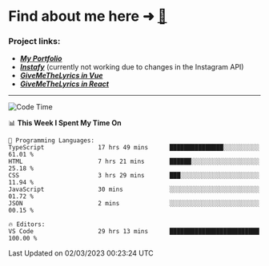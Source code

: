 # Find about me here ➜ [🧑](https://pauabella.dev)

### Project links:
- ***[My Portfolio](https://pauabella.dev)***
- ***[Instafy](https://instafy.me)*** (currently not working due to changes in the Instagram API)
- ***[GiveMeTheLyrics in Vue](https://lyrics.pauabella.dev)***
- ***[GiveMeTheLyrics in React](https://pauabella.dev/GiveMeTheLyrics)***

---
<!--START_SECTION:waka-->
![Code Time](http://img.shields.io/badge/Code%20Time-1%2C943%20hrs%2045%20mins-blue)

📊 **This Week I Spent My Time On** 

```text
💬 Programming Languages: 
TypeScript               17 hrs 49 mins      ███████████████░░░░░░░░░░   61.01 % 
HTML                     7 hrs 21 mins       ██████░░░░░░░░░░░░░░░░░░░   25.18 % 
CSS                      3 hrs 29 mins       ███░░░░░░░░░░░░░░░░░░░░░░   11.94 % 
JavaScript               30 mins             ░░░░░░░░░░░░░░░░░░░░░░░░░   01.72 % 
JSON                     2 mins              ░░░░░░░░░░░░░░░░░░░░░░░░░   00.15 % 

🔥 Editors: 
VS Code                  29 hrs 13 mins      █████████████████████████   100.00 % 
```


 Last Updated on 02/03/2023 00:23:24 UTC
<!--END_SECTION:waka-->
